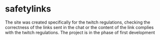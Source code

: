 # safetylinks
The site was created specifically for the twitch regulations, checking the correctness of the links sent in the chat or the content of the link complies with the twitch regulations. The project is in the phase of first development
